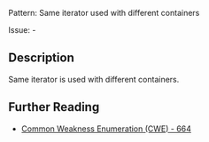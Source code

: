 Pattern: Same iterator used with different containers

Issue: -

## Description

Same iterator is used with different containers.

## Further Reading

* [Common Weakness Enumeration (CWE) - 664](https://cwe.mitre.org/data/definitions/664.html)